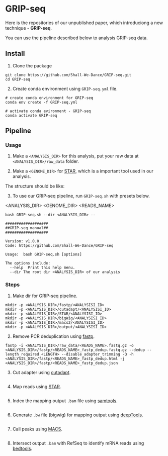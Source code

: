 # GRIP-seq

Here is the repositories of our unpublished paper, which introduciong a new technique - **GRIP-seq**.

You can use the pipeline described below to analysis GRIP-seq data.

## Install

1. Clone the package
```
git clone https://github.com/Shall-We-Dance/GRIP-seq.git
cd GRIP-seq
```

2. Create conda environment using `GRIP-seq.yml` file.
```
# create conda environment for GRIP-seq
conda env create -f GRIP-seq.yml

# activate conda evironment - GRIP-seq
conda activate GRIP-seq
```
## Pipeline

### Usage

1.  Make a `<ANALYSIS_DIR>` for this analysis, put your raw data at `<ANALYSIS_DIR>/raw_data` folder. 

2.  Make a `<GENOME_DIR>` for [STAR](https://github.com/alexdobin/STAR), which is a important tool used in our analysis. 

  The structure should be like:

3.  To use our GRIP-seq pipeline, run `GRIP-seq.sh` with presets below.

<ANALYSIS_DIR>
<GENOME_DIR>
<READS_NAME>
<LENGTH>

```
bash GRIP-seq.sh --dir <ANALYSIS_DIR> --
```

```
###################
##GRIP-seq manual##
###################

Version: v1.0.0
Code: https://github.com/Shall-We-Dance/GRIP-seq

Usage:  bash GRIP-seq.sh [options]

The options include:
  --help  Print this help menu.
  --dir The root dir <ANALYSIS_DIR> of our analysis
```

### Steps

1.  Make dir for GRIP-seq pipeline.
  
```
mkdir -p <ANALYSIS_DIR>/fastp/<ANALYSISI_ID>
mkdir -p <ANALYSIS_DIR>/cutadapt/<ANALYSISI_ID>
mkdir -p <ANALYSIS_DIR>/STAR/<ANALYSISI_ID>
mkdir -p <ANALYSIS_DIR>/bigWig/<ANALYSISI_ID>
mkdir -p <ANALYSIS_DIR>/macs2/<ANALYSISI_ID>
mkdir -p <ANALYSIS_DIR>/output/<ANALYSISI_ID>
```
  
2.  Remove PCR deduplication using [fastp](https://github.com/OpenGene/fastp).

```
fastp -i <ANALYSIS_DIR>/raw_data/<READS_NAME>.fastq.gz -o <ANALYSIS_DIR>/fastp/<READS_NAME>_fastp_dedup.fastq.gz --dedup --length_required <LENGTH> --disable_adapter_trimming -Q -h <ANALYSIS_DIR>/fastp/<READS_NAME>_fastp_dedup.html -j <ANALYSIS_DIR>/fastp/<READS_NAME>_fastp_dedup.json
```

3.  Cut adapter using [cutadapt](https://github.com/marcelm/cutadapt).

```

```

4.  Map reads using [STAR](https://github.com/alexdobin/STAR).

```

```

5.  Index the mapping output `.bam` file using [samtools](https://www.htslib.org).

```

```

6.  Generate `.bw` file (bigwig) for mapping output using [deepTools](https://github.com/deeptools/deepTools).

```

```

7.  Call peaks using [MACS](https://github.com/macs3-project/MACS).

```

```

8.  Intersect output `.bam` with RefSeq to identify mRNA reads using [bedtools](https://github.com/arq5x/bedtools2).

```

```

